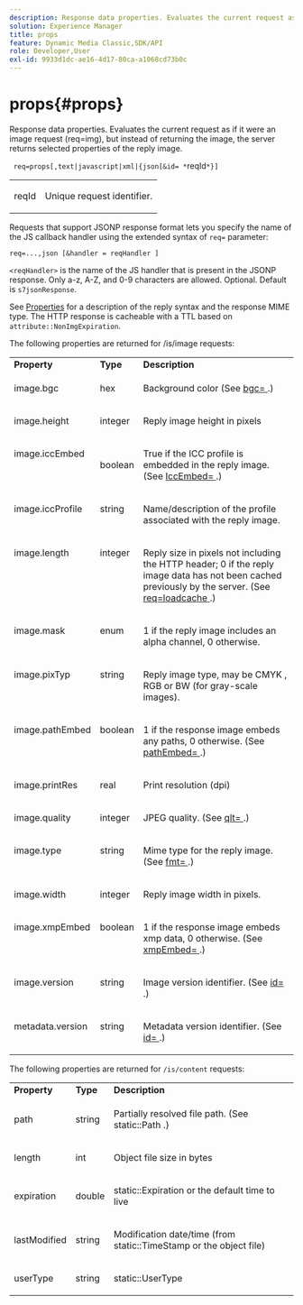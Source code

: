 ```yaml
---
description: Response data properties. Evaluates the current request as if it were an image request (req=img), but instead of returning the image, the server returns selected properties of the reply image.
solution: Experience Manager
title: props
feature: Dynamic Media Classic,SDK/API
role: Developer,User
exl-id: 9933d1dc-ae16-4d17-80ca-a1068cd73b0c
---
```

# props{#props}

Response data properties. Evaluates the current request as if it were an image request (req=img), but instead of returning the image, the server returns selected properties of the reply image.

 ` req=props[,text|javascript|xml|{json[&id= *`reqId`*}]`

<table id="simpletable_A9FCC880171B4A9DBAE28413AFDF75F7"> 
 <tr class="strow"> 
  <td class="stentry"> <p> <span class="codeph"> <span class="varname"> reqId </span> </span> </p> </td> 
  <td class="stentry"> <p>Unique request identifier. </p> </td> 
 </tr> 
</table>

Requests that support JSONP response format lets you specify the name of the JS callback handler using the extended syntax of `req=` parameter:

`req=...,json [&handler = reqHandler ]`

`<reqHandler>` is the name of the JS handler that is present in the JSONP response. Only a-z, A-Z, and 0-9 characters are allowed. Optional. Default is `s7jsonResponse`.

See [Properties](../../../../../../is-api/http-ref/image-serving-api-ref/c-http-protocol-reference/c-response-data/c-properties/c-properties.md#concept-49c609fd6de942cab422ee412353c9d9) for a description of the reply syntax and the response MIME type. The HTTP response is cacheable with a TTL based on `attribute::NonImgExpiration`.

The following properties are returned for /is/image requests: 

<table id="table_9665612ED7D24C07AAF75D953C0FEB36"> 
 <tbody> 
  <tr> 
   <td> <b> Property</b> </td> 
   <td> <b> Type</b> </td> 
   <td> <b> Description</b> </td> 
  </tr> 
  <tr valign="top"> 
   <td> <p> <span class="codeph"> image.bgc </span> </p> </td> 
   <td> <p> hex </p> </td> 
   <td> <p> Background color (See <span class="codeph"> <a href="../../../../../../is-api/http-ref/image-serving-api-ref/c-http-protocol-reference/c-command-reference/r-bgc.md#reference-53376175f617446fbe5c69120f834b88" type="reference" format="dita" scope="local"> bgc= </a> </span>.) </p> </td> 
  </tr> 
  <tr valign="top"> 
   <td valign="top"> <p> <span class="codeph"> image.height </span> </p> </td> 
   <td> <p> integer </p> </td> 
   <td> <p> Reply image height in pixels </p> </td> 
  </tr> 
  <tr> 
   <td valign="top"> <p> <span class="codeph"> image.iccEmbed </span> </p> </td> 
   <td> <p> boolean </p> </td> 
   <td> <p> True if the ICC profile is embedded in the reply image. (See <span class="codeph"> <a href="../../../../../../is-api/http-ref/image-serving-api-ref/c-http-protocol-reference/c-command-reference/r-iccembed.md#reference-e3b774fb322046a2a6dde3a7bab5583e" type="reference" format="dita" scope="local"> IccEmbed= </a> </span>.) </p> </td> 
  </tr> 
  <tr valign="top"> 
   <td> <p> <span class="codeph"> image.iccProfile </span> </p> </td> 
   <td> <p> string </p> </td> 
   <td> <p> Name/description of the profile associated with the reply image. </p> </td> 
  </tr> 
  <tr valign="top"> 
   <td> <p> <span class="codeph"> image.length </span> </p> </td> 
   <td> <p> integer </p> </td> 
   <td> <p> Reply size in pixels not including the HTTP header; 0 if the reply image data has not been cached previously by the server. (See <span class="codeph"> <a href="../../../../../../is-api/http-ref/image-serving-api-ref/c-http-protocol-reference/c-command-reference/r-req/r-req.md#reference-907cdb4a97034db7ad94695f25552e76" type="reference" format="dita" scope="local"> req=loadcache </a> </span>.) </p> </td> 
  </tr> 
  <tr valign="top"> 
   <td> <p> <span class="codeph"> image.mask </span> </p> </td> 
   <td> <p> enum </p> </td> 
   <td> <p> 1 if the reply image includes an alpha channel, 0 otherwise. </p> </td> 
  </tr> 
  <tr valign="top"> 
   <td> <p> <span class="codeph"> image.pixTyp </span> </p> </td> 
   <td> <p> string </p> </td> 
   <td> <p> Reply image type, may be <span class="codeph"> CMYK </span>, <span class="codeph"> RGB </span> or <span class="codeph"> BW </span> (for gray-scale images). </p> </td> 
  </tr> 
  <tr valign="top"> 
   <td> <p> <span class="codeph"> image.pathEmbed </span> </p> </td> 
   <td> <p> boolean </p> </td> 
   <td> <p> 1 if the response image embeds any paths, 0 otherwise. (See <span class="codeph"> <a href="../../../../../../is-api/http-ref/image-serving-api-ref/c-http-protocol-reference/c-command-reference/r-pathembed.md#reference-9ccf0771d6634cf68c1c9c33cd428301" type="reference" format="dita" scope="local"> pathEmbed= </a> </span>.) </p> </td> 
  </tr> 
  <tr valign="top"> 
   <td> <p> <span class="codeph"> image.printRes </span> </p> </td> 
   <td> <p> real </p> </td> 
   <td> <p> Print resolution (dpi) </p> </td> 
  </tr> 
  <tr valign="top"> 
   <td> <p> <span class="codeph"> image.quality </span> </p> </td> 
   <td> <p> integer </p> </td> 
   <td> <p> JPEG quality. (See <span class="codeph"> <a href="../../../../../../is-api/http-ref/image-serving-api-ref/c-http-protocol-reference/c-command-reference/r-is-http-qlt.md#reference-f69ed0758c784b0385d979820546d352" type="reference" format="dita" scope="local"> qlt= </a> </span>.) </p> </td> 
  </tr> 
  <tr valign="top"> 
   <td> <p> <span class="codeph"> image.type </span> </p> </td> 
   <td> <p> string </p> </td> 
   <td> <p> Mime type for the reply image. (See <span class="codeph"> <a href="../../../../../../is-api/http-ref/image-serving-api-ref/c-http-protocol-reference/c-command-reference/r-is-http-fmt.md#reference-cdf10043423b45ba9fe15157fb3ae37a" type="reference" format="dita" scope="local"> fmt= </a> </span>.) </p> </td> 
  </tr> 
  <tr valign="top"> 
   <td> <p> <span class="codeph"> image.width </span> </p> </td> 
   <td> <p> integer </p> </td> 
   <td> <p> Reply image width in pixels. </p> </td> 
  </tr> 
  <tr valign="top"> 
   <td> <p> <span class="codeph"> image.xmpEmbed </span> </p> </td> 
   <td> <p> boolean </p> </td> 
   <td> <p> 1 if the response image embeds xmp data, 0 otherwise. (See <span class="codeph"> <a href="../../../../../../is-api/http-ref/image-serving-api-ref/c-http-protocol-reference/c-command-reference/r-xmpembed.md#reference-46ecf40a40a0442fa62de3a85dcb03e8" type="reference" format="dita" scope="local"> xmpEmbed= </a> </span>.) </p> </td> 
  </tr> 
  <tr valign="top"> 
   <td> <p> <span class="codeph"> image.version </span> </p> </td> 
   <td> <p> string </p> </td> 
   <td> <p> Image version identifier. (See <span class="codeph"> <a href="../../../../../../is-api/http-ref/image-serving-api-ref/c-http-protocol-reference/c-command-reference/r-id.md#reference-60661184deb3420998779724244fcfa0" type="reference" format="dita" scope="local"> id= </a> </span>.) </p> </td> 
  </tr> 
  <tr valign="top"> 
   <td> <p> <span class="codeph"> metadata.version </span> </p> </td> 
   <td> <p> string </p> </td> 
   <td> <p> Metadata version identifier. (See <span class="codeph"> <a href="../../../../../../is-api/http-ref/image-serving-api-ref/c-http-protocol-reference/c-command-reference/r-id.md#reference-60661184deb3420998779724244fcfa0" type="reference" format="dita" scope="local"> id= </a> </span>.) </p> </td> 
  </tr> 
 </tbody> 
</table>

The following properties are returned for `/is/content` requests: 

<table id="table_B66360C475CE495D9701AB526E758873"> 
 <tbody> 
  <tr> 
   <td> <b> Property</b> </td> 
   <td> <b> Type</b> </td> 
   <td> <b> Description</b> </td> 
  </tr> 
  <tr> 
   <td> <p> <span class="codeph"> path </span> </p> </td> 
   <td> <p> string </p> </td> 
   <td> <p>Partially resolved file path. (See <span class="codeph"> static::Path </span>.) </p> </td> 
  </tr> 
  <tr> 
   <td> <p> <span class="codeph"> length </span> </p> </td> 
   <td> <p> int </p> </td> 
   <td> <p> Object file size in bytes </p> </td> 
  </tr> 
  <tr> 
   <td> <p> <span class="codeph"> expiration </span> </p> </td> 
   <td> <p> double </p> </td> 
   <td> <p> <span class="codeph"> static::Expiration </span> or the default time to live </p> </td> 
  </tr> 
  <tr> 
   <td> <p> <span class="codeph"> lastModified </span> </p> </td> 
   <td> <p> string </p> </td> 
   <td> <p> Modification date/time (from <span class="codeph"> static::TimeStamp </span> or the object file) </p> </td> 
  </tr> 
  <tr> 
   <td> <p> <span class="codeph"> userType </span> </p> </td> 
   <td> <p> string </p> </td> 
   <td> <p> <span class="codeph"> static::UserType </span> </p> </td> 
  </tr> 
 </tbody> 
</table>
